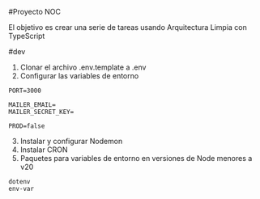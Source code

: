 #Proyecto NOC

El objetivo es crear una serie de tareas usando Arquitectura Limpia con TypeScript

#dev
1. Clonar el archivo .env.template a .env
2. Configurar las variables de entorno
`````
PORT=3000

MAILER_EMAIL=
MAILER_SECRET_KEY=

PROD=false
`````
3. Instalar y configurar Nodemon
4. Instalar CRON
5. Paquetes para variables de entorno en versiones de Node menores a v20
````
dotenv
env-var
`````